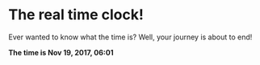 # The real time clock!

Ever wanted to know what the time is? Well, your journey is about to end!

**The time is Nov 19, 2017, 06:01**